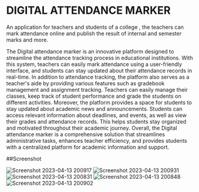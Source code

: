 # DIGITAL ATTENDANCE MARKER

An application for teachers and students of a college , the teachers can mark attendance online and publish the result of internal and semester marks and more.

The Digital attendance marker is an innovative platform designed to streamline the
attendance tracking process in educational institutions. With this system, teachers can easily
mark attendance using a user-friendly interface, and students can stay updated about their
attendance records in real-time.
In addition to attendance tracking, the platform also serves as a teacher's aide by providing
various features such as gradebook management and assignment tracking. Teachers can
easily manage their classes, keep track of student performance and grade the students on
different activities.
Moreover, the platform provides a space for students to stay updated about academic news
and announcements. Students can access relevant information about deadlines, and events, as
well as view their grades and attendance records. This helps students stay organized and
motivated throughout their academic journey.
Overall, the Digital attendance marker is a comprehensive solution that streamlines
administrative tasks, enhances teacher efficiency, and provides students with a centralized
platform for academic information and support.

##Screenshot




![Screenshot 2023-04-13 200917](https://user-images.githubusercontent.com/109640095/231796885-74317a97-af0f-43d3-b2e6-b51e3f310f42.png)
![Screenshot 2023-04-13 200931](https://user-images.githubusercontent.com/109640095/231796900-fbb2532e-646a-4c15-a567-ec1031956524.png)
![Screenshot 2023-04-13 200831](https://user-images.githubusercontent.com/109640095/231796906-5950a0f7-5c08-43f9-b4ca-d614378470b6.png)
![Screenshot 2023-04-13 200848](https://user-images.githubusercontent.com/109640095/231796918-bb9d9b24-e001-4d9e-95e1-6e6a79d4ee86.png)
![Screenshot 2023-04-13 200902](https://user-images.githubusercontent.com/109640095/231796928-514bfa02-697a-4419-bb23-201c93d35df4.png)
